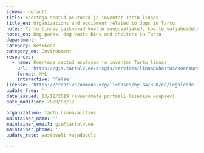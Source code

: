 ```yaml
---
schema: default
title: Koertega seotud asutused ja inventar Tartu linnas
title_en: Organizations and equipment related to dogs in Tartu
notes: Tartu linnas paiknevad koerte mänguväljakud, koerte väljaheidete prügikastid linnaruumis ning koerte varjupaigad
notes_en: Dog parks, dog waste bins and shelters in Tartu
department: ''
category: Keskkond
category_en: Environment
resources:
  - name: Koertega seotud asutused ja inventar Tartu linnas
    url: 'https://gis.tartulv.ee/arcgis/services/linnapuhastus/koeraurnid/MapServer?wsdl'
    format: XML
    interactive: 'False'
license: 'https://creativecommons.org/licenses/by-sa/3.0/ee/legalcode'  
update_freq: ''
date_issued: 13/12/2019 (avaandmete portaali lisamise kuupäev)
date_modified: 2020/07/12

organization: Tartu Linnavalitsus
maintainer_name: ''
maintainer_email: gis@tartulv.ee
maintainer_phone: ''
update_rate: Vastavalt vajadusele

---
```

